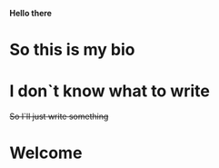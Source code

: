 **Hello there**
# So this is my bio
# I don`t know what to write
~~So I`ll just write something~~
# Welcome
